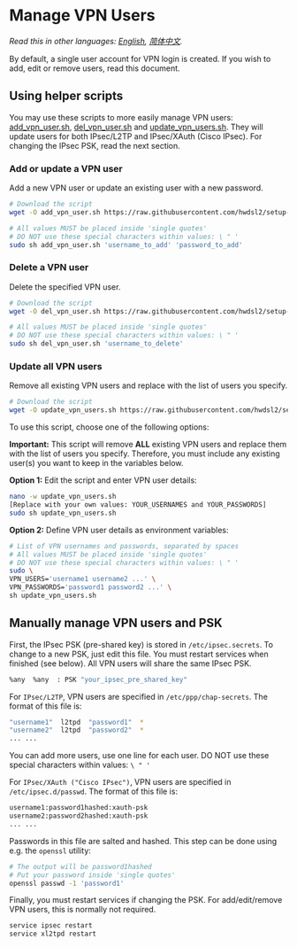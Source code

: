 # Manage VPN Users

*Read this in other languages: [English](manage-users.md), [简体中文](manage-users-zh.md).*

By default, a single user account for VPN login is created. If you wish to add, edit or remove users, read this document.

## Using helper scripts

You may use these scripts to more easily manage VPN users: [add_vpn_user.sh](https://github.com/hwdsl2/setup-ipsec-vpn/blob/master/extras/add_vpn_user.sh), [del_vpn_user.sh](https://github.com/hwdsl2/setup-ipsec-vpn/blob/master/extras/del_vpn_user.sh) and [update_vpn_users.sh](https://github.com/hwdsl2/setup-ipsec-vpn/blob/master/extras/update_vpn_users.sh). They will update users for both IPsec/L2TP and IPsec/XAuth (Cisco IPsec). For changing the IPsec PSK, read the next section.

### Add or update a VPN user

Add a new VPN user or update an existing user with a new password.

```bash
# Download the script
wget -O add_vpn_user.sh https://raw.githubusercontent.com/hwdsl2/setup-ipsec-vpn/master/extras/add_vpn_user.sh
```

```bash
# All values MUST be placed inside 'single quotes'
# DO NOT use these special characters within values: \ " '
sudo sh add_vpn_user.sh 'username_to_add' 'password_to_add'
```

### Delete a VPN user

Delete the specified VPN user.

```bash
# Download the script
wget -O del_vpn_user.sh https://raw.githubusercontent.com/hwdsl2/setup-ipsec-vpn/master/extras/del_vpn_user.sh
```

```bash
# All values MUST be placed inside 'single quotes'
# DO NOT use these special characters within values: \ " '
sudo sh del_vpn_user.sh 'username_to_delete'
```

### Update all VPN users

Remove all existing VPN users and replace with the list of users you specify.

```bash
# Download the script
wget -O update_vpn_users.sh https://raw.githubusercontent.com/hwdsl2/setup-ipsec-vpn/master/extras/update_vpn_users.sh
```

To use this script, choose one of the following options:

**Important:** This script will remove **ALL** existing VPN users and replace them with the list of users you specify. Therefore, you must include any existing user(s) you want to keep in the variables below.

**Option 1:** Edit the script and enter VPN user details:

```bash
nano -w update_vpn_users.sh
[Replace with your own values: YOUR_USERNAMES and YOUR_PASSWORDS]
sudo sh update_vpn_users.sh
```

**Option 2:** Define VPN user details as environment variables:

```bash
# List of VPN usernames and passwords, separated by spaces
# All values MUST be placed inside 'single quotes'
# DO NOT use these special characters within values: \ " '
sudo \
VPN_USERS='username1 username2 ...' \
VPN_PASSWORDS='password1 password2 ...' \
sh update_vpn_users.sh
```

## Manually manage VPN users and PSK

First, the IPsec PSK (pre-shared key) is stored in `/etc/ipsec.secrets`. To change to a new PSK, just edit this file. You must restart services when finished (see below). All VPN users will share the same IPsec PSK.

```bash
%any  %any  : PSK "your_ipsec_pre_shared_key"
```

For `IPsec/L2TP`, VPN users are specified in `/etc/ppp/chap-secrets`. The format of this file is:

```bash
"username1"  l2tpd  "password1"  *
"username2"  l2tpd  "password2"  *
... ...
```

You can add more users, use one line for each user. DO NOT use these special characters within values: `\ " '`

For `IPsec/XAuth ("Cisco IPsec")`, VPN users are specified in `/etc/ipsec.d/passwd`. The format of this file is:

```bash
username1:password1hashed:xauth-psk
username2:password2hashed:xauth-psk
... ...
```

Passwords in this file are salted and hashed. This step can be done using e.g. the `openssl` utility:

```bash
# The output will be password1hashed
# Put your password inside 'single quotes'
openssl passwd -1 'password1'
```

Finally, you must restart services if changing the PSK. For add/edit/remove VPN users, this is normally not required.

```bash
service ipsec restart
service xl2tpd restart
```
